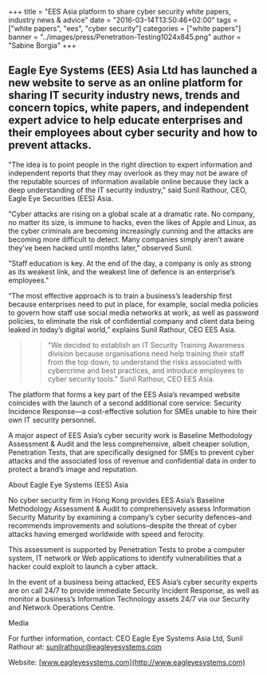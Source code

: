 +++
title = "EES Asia platform to share cyber security white papers, industry news & advice"
date = "2016-03-14T13:50:46+02:00"
tags = ["white papers", "ees", "cyber security"]
categories = ["white papers"]
banner = "../images/press/Penetration-Testing1024x845.png"
author = "Sabine Borgia"
+++

## Eagle Eye Systems (EES) Asia Ltd has launched a new website to serve as an online platform for sharing IT security industry news, trends and concern topics, white papers, and independent expert advice to help educate enterprises and their employees about cyber security and how to prevent attacks.

<div id="whitepaper" class="full-width"></div>

"The idea is to point people in the right direction to expert information and independent reports that they may overlook as they may not be aware of the reputable sources of information available online because they lack  a deep understanding of the IT security industry," said Sunil Rathour, CEO, Eagle Eye Securities (EES) Asia.

"Cyber attacks are rising on a global scale at a dramatic rate. No company, no matter its size, is immune to hacks, even the likes of Apple and Linux, as the cyber criminals are becoming increasingly cunning and the attacks are becoming more difficult to detect. Many companies simply aren’t aware they’ve been hacked until months later," observed Sunil.

"Staff education is key. At the end of the day, a company is only as strong as its weakest link, and the weakest line of defence is an enterprise’s employees."

“The most effective approach is to train a business’s leadership first because enterprises need to put in place, for example, social media policies to govern how staff use social media networks at work, as well as password policies, to eliminate the risk of confidential company and client data being leaked in today’s digital world,” explains Sunil Rathour, CEO EES Asia.

>> "We decided to establish an IT Security Training Awareness division because organisations need help training their staff from the top down, to understand the risks associated with cybercrime and best practices, and introduce employees to cyber security tools." Sunil Rathour, CEO EES Asia.

The platform that forms a key part of the EES Asia’s revamped website coincides with the launch of a second additional core service: Security Incidence Response—a cost-effective solution for SMEs unable to hire their own IT security personnel.

A major aspect of EES Asia’s cyber security work is Baseline Methodology Assessment & Audit and the less comprehensive, albeit cheaper solution, Penetration Tests, that are specifically designed for SMEs to prevent cyber attacks and the associated loss of revenue and confidential data in order to protect a brand’s image and reputation.

About Eagle Eye Systems (EES) Asia

No cyber security firm in Hong Kong provides EES Asia’s Baseline Methodology Assessment & Audit to comprehensively assess Information Security Maturity by examining a company’s cyber security defences–and recommends improvements and solutions–despite the threat of cyber attacks having emerged worldwide with speed and ferocity.

This assessment is supported by Penetration Tests to probe a computer system, IT network or Web applications to identify vulnerabilities that a hacker could exploit to launch a cyber attack.

In the event of a business being attacked, EES Asia’s cyber security experts are on call 24/7 to provide immediate Security Incident Response, as well as monitor a business’s Information Technology assets 24/7 via our Security and Network Operations Centre.

Media

For further information, contact: CEO Eagle Eye Systems Asia Ltd, Sunil Rathour at: [sunilrathour@eagleyesystems.com](http://www.eagleyesystems.com)

Website: [www.eagleyesystems.com](http://www.eagleyesystems.com)